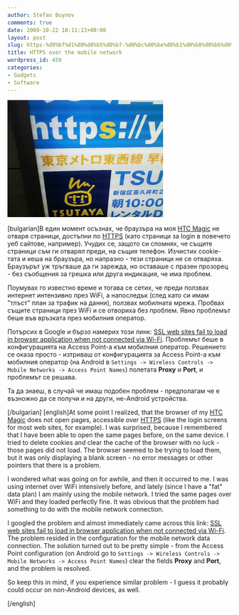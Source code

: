 ```yaml
---
author: Stefan Buynov
comments: true
date: 2009-10-22 18:11:13+00:00
layout: post
slug: https-%d0%bf%d1%80%d0%b5%d0%b7-%d0%bc%d0%be%d0%b1%d0%b8%d0%bb%d0%bd%d0%b0%d1%82%d0%b0-%d0%bc%d1%80%d0%b5%d0%b6%d0%b0
title: HTTPS over the mobile network
wordpress_id: 459
categories:
- Gadgets
- Software
---
```


[![HTTPS](/images/2009/10/HTTPS.jpg)](http://en.wikipedia.org/wiki/HTTP_Secure)

[bulgarian]В един момент осъзнах, че браузъра на моя [HTC Magic](/2009/09/24/440) не отваря страници, достъпни по [HTTPS](http://en.wikipedia.org/wiki/HTTP_Secure) (като страници за login в повечето уеб сайтове, например). Учудих се, защото си спомнях, че същите страници съм ги отварял преди, на същия телефон. Изчистих cookie-тата и кеша на браузъра, но напразно - тези страници не се отваряха. Браузърът уж тръгваше да ги зарежда, но оставаше с празен прозорец - без съобщения за грешка или друга индикация, че има проблем.

Поумувах го известно време и тогава се сетих, че преди ползвах интернет интензивно през WiFi, а напоследък (след като си имам "тлъст" план за трафик на данни), ползвах мобилната мрежа. Пробвах същите страници през WiFi и се отвориха без проблем. Явно проблемът беше във връзката през мобилния оператор.

Потърсих в Google и бързо намерих този линк: [SSL web sites fail to load in browser application when not connected via Wi-Fi](http://code.google.com/p/android/issues/detail?id=3334). Проблемът беше в конфигурацията на Access Point-a към мобилния оператор. Решението се оказа просто - изтриваш от конфигурацията за Access Point-а към мобилния оператор (на Android в `Settings -> Wireless Controls -> Mobile Networks -> Access Point Names`) полетата **Proxy** и **Port**, и проблемът се решава.

Та да знаеш, в случай че имаш подобен проблем - предполагам че е възножно да се получи и на други, не-Android устройства.

[/bulgarian]
[english]At some point I realized, that the browser of my [HTC Magic](/2009/09/24/440) does not open pages, accessible over [HTTPS](http://en.wikipedia.org/wiki/HTTP_Secure) (like the login screens for most web sites, for example). I was surprised, because I remembered that I have been able to open the same pages before, on the same device. I tried to delete cookies and clear the cache of the browser with no luck - those pages did not load. The browser seemed to be trying to load them, but it was only displaying a blank screen - no error messages or other pointers that there is a problem.

I wondered what was going on for awhile, and then it occurred to me. I was using internet over WiFi intensively before, and lately (since I have a "fat" data plan) I am mainly using the mobile network. I tried the same pages over WiFi and they loaded perfectly fine. It was obvious that the problem had something to do with the mobile network connection.

I googled the problem and almost immediately came across this link: [SSL web sites fail to load in browser application when not connected via Wi-Fi](http://code.google.com/p/android/issues/detail?id=3334). The problem resided in the configuration for the mobile network data connection. The solution turned out to be pretty simple - from the Access Point configuration (on Android go to `Settings -> Wireless Controls -> Mobile Networks -> Access Point Names`) clear the fields **Proxy** and **Port**, and the problem is resolved.

So keep this in mind, if you experience similar problem - I guess it probably could occur on non-Android devices, as well.

[/english]
